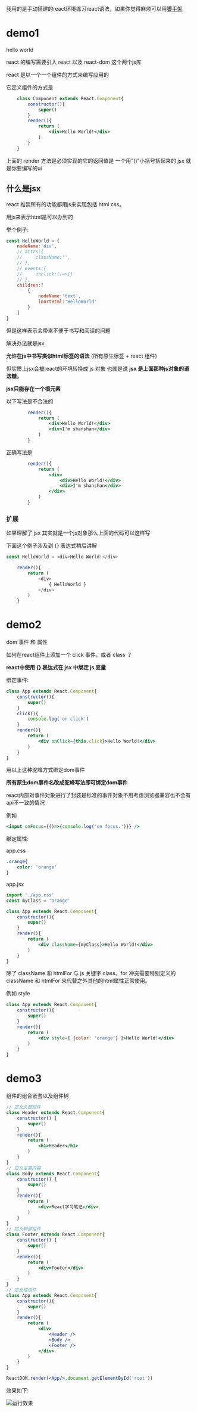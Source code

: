 我用的是手动搭建的react环境练习react语法，如果你觉得麻烦可以用[脚手架](https://github.com/PsChina/React/tree/master/React%20%E8%84%9A%E6%89%8B%E6%9E%B6%E7%9A%84%20create-react-app%20%E7%9A%84%E4%BD%BF%E7%94%A8)

# demo1

hello world

react 的编写需要引入 react 以及 react-dom 这个两个js库

react 是以一个一个组件的方式来编写应用的

它定义组件的方式是
```jsx
    class Component extends React.Component{
        constructor(){
            super()
        }
        render(){
            return (
                <div>Hello World!</div>
            )
        }
    }
```
上面的 render 方法是必须实现的它的返回值是 一个用"()"小括号括起来的 jsx 就是你要编写的ui

## 什么是jsx
react 推崇所有的功能都用js来实现包括 html css。

用js来表示html是可以办到的

举个例子:
```js
const HelloWorld = {
    nodeName:'div',
    // attrs:{
    //     className:'',
    // },
    // events:{
    //     onclick:()=>{}
    // },
    children:[
        {
            nodeName:'text',
            innrtHtml:'HelloWorld'
        }
    ]
}
```
但是这样表示会带来不便于书写和阅读的问题

解决办法就是jsx

__允许在js中书写类似html标签的语法__ (所有原生标签 + react 组件)

但实质上jsx会被react的环境转换成 js 对象 也就是说 __jsx 是上面那种js对象的语法糖。__

__jsx只能存在一个根元素__

以下写法是不合法的
```jsx
        render(){
            return (
                <div>Hello World!</div>
                <div>I'm shanshan</div>
            )
        }
```
正确写法是
```jsx
        render(){
            return (
                <div>
                    <div>Hello World!</div>
                    <div>I'm shanshan</div>
                </div>
            )
        }
```

### 扩展 

如果理解了 jsx 其实就是一个js对象那么上面的代码可以这样写

下面这个例子涉及到 {} 表达式稍后讲解
```js
const HelloWorld = <div>Hello World!</div>

    render(){
        return (
            <div>
                { HelloWorld }
            </div>
        )
    }
```


# demo2
dom 事件 和 属性

如何在react组件上添加一个 click 事件，或者 class ？

__react中使用 {}  表达式在 jsx 中绑定 js 变量__

绑定事件:
```jsx
class App extends React.Component{
    constructor(){
        super()
    }
    click(){
        console.log('on click')
    }
    render(){
        return (
            <div onClick={this.click}>Hello World!</div>
        )
    }
}
```
用以上这种驼峰方式绑定dom事件

__所有原生dom事件名改成驼峰写法即可绑定dom事件__

react内部对事件对象进行了封装是标准的事件对象不用考虑浏览器兼容也不会有api不一致的情况

例如

```jsx
<input onFocus={()=>{console.log('on focus.')}} />
```

绑定属性:

app.css
```css
.orange{
    color: 'orange'
}
```

app.jsx
```jsx
import './app.css'
const myClass = 'orange'

class App extends React.Component{
    constructor(){
        super()
    }
    render(){
        return (
            <div className={myClass}>Hello World!</div>
        )
    }
}
```
除了 className 和 htmlFor 与 js 关键字 class、for 冲突需要特别定义的 className 和 htmlFor 来代替之外其他的html属性正常使用。

例如 style

```jsx
class App extends React.Component{
    constructor(){
        super()
    }
    render(){
        return (
            <div style={ {color: 'orange'} }>Hello World!</div>
        )
    }
}
```

# demo3

组件的组合嵌套以及组件树

```jsx
// 定义头部组件
class Header extends React.Component{
    constructor() {
        super()
    }
    render(){
        return (
            <h1>Header</h1>
        )
    }
}
// 定义主要内容
class Body extends React.Component{
    constructor() {
        super()
    }
    render(){
        return (
            <div>React学习笔记</div>
        )
    }
}
// 定义脚部组件
class Footer extends React.Component{
    constructor() {
        super()
    }
    render(){
        return (
            <div>Footer</div>
        )
    }
}
// 定义根组件
class App extends React.Component{
    constructor(){
        super()
    }
    render(){
        return (
            <div>
                <Header />
                <Body />
                <Footer />
            </div>
        )
    }
}

ReactDOM.render(<App/>,document.getElementById('root'))
```

效果如下:

![运行效果](https://github.com/PsChina/React/blob/master/images/ui01.png)